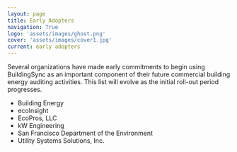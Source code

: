 ```yaml
---
layout: page
title: Early Adopters
navigation: True
logo: 'assets/images/ghost.png'
cover: 'assets/images/cover1.jpg'
current: early adopters
---
```


Several organizations have made early commitments to begin using BuildingSync as an important component of their future commercial building energy auditing activities. This list will evolve as the initial roll-out period progresses.

- Building Energy
- ecoInsight
- EcoPros, LLC
- kW Engineering
- San Francisco Department of the Environment
- Utility Systems Solutions, Inc.
